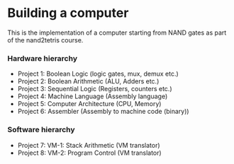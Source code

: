 # Building a computer 
This is the implementation of a computer starting from NAND gates as part of the nand2tetris course.

### Hardware hierarchy
   * Project 1: Boolean Logic (logic gates, mux, demux etc.)
   * Project 2: Boolean Arithmetic (ALU, Adders etc.)
   * Project 3: Sequential Logic (Registers, counters etc.)
   * Project 4: Machine Language (Assembly language)
   * Project 5: Computer Architecture (CPU, Memory)
   * Project 6: Assembler (Assembly to machine code (binary))

### Software hierarchy
   * Project 7: VM-1: Stack Arithmetic (VM translator)
   * Project 8: VM-2: Program Control (VM translator) 
